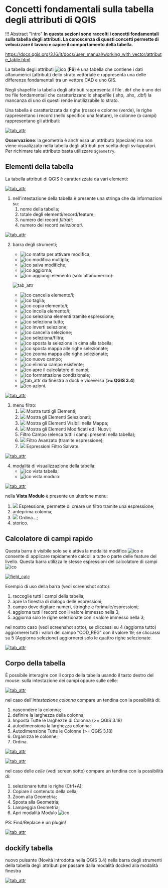 # Concetti fondamentali sulla tabella degli attributi di QGIS

!!! Abstract "Intro"
    **In questa sezioni sono raccolti i concetti fondamentali sulla tabella degli attributi. La conoscenza di questi concetti permette di velocizzare il lavoro e capire il comportamento della tabella.**

<https://docs.qgis.org/3.16/it/docs/user_manual/working_with_vector/attribute_table.html>

La tabella degli attributi ![ico](../img/tabella_attributi/icon/mActionOpenTable.png) (**F6**) è una tabella che contiene i dati alfanumerici (attributi) dello strato vettoriale e rappresenta una delle differenze fondamentali tra un vettore CAD e uno GIS.

Negli shapefile la tabella degli attributi rappresenta il file `.dbf` che è uno dei tre file fondamentali che caratterizzano lo shapefile (.shp, .shx, .dbf) la mancanza di uno di questi rende inutilizzabile lo strato.

Una tabella è caratterizzata da righe (rosso) e colonne (verde), le righe rappresentano i record (nello specifico una feature), le colonne (o campi) rappresentano gli attributi:

[![tab_attr](../img/tabella_attributi/tab_attr1.png)](../img/tabella_attributi/tab_attr1.png)

**Osservazione**: la geometria è anch'essa un attributo (speciale) ma non viene visualizzato nella tabella degli attributi per scelta degli sviluppatori. Per richimare tale attributo basta utilizzare `$geometry`.

## Elementi della tabella

La tabella attributi di QGIS è caratterizzata da vari elementi:

[![tab_attr](../img/tabella_attributi/tab_attr2.png)](../img/tabella_attributi/tab_attr2.png)

1. nell'intestazione della tabella è presente una stringa che da informazioni su:
    1. nome della tabella;
    2. totale degli elementi/record/feature;
    3. numero dei record _filtrati_;
    4. numero dei record _selezionati_.
   

[![tab_attr](../img/tabella_attributi/tab_attr3.png)](../img/tabella_attributi/tab_attr3.png)

2. barra degli strumenti;
    * ![ico](../img/tabella_attributi/icon/mActionToggleEditing.png) matita per attivare modifica;
    * ![ico](../img/tabella_attributi/icon/mActionMultiEdit.png) modifica multipla;
    * ![ico](../img/tabella_attributi/icon/mActionFileSave.png) salva modifiche;
    * ![ico](../img/tabella_attributi/icon/mActionDraw.png) aggiorna;
    * ![ico](../img/tabella_attributi/icon/mActionNewTableRow.png) aggiungi elemento (solo alfanumerico):

    ![tab_attr](../img/tabella_attributi/tab_attr32.png)

    * ![ico](../img/tabella_attributi/icon/mActionDeleteSelected.png) cancella elemento/i;
    * ![ico](../img/tabella_attributi/icon/mActionEditCut.png ) taglia;
    * ![ico](../img/tabella_attributi/icon/mActionEditCopy.png) copia elemento/i;
    * ![ico](../img/tabella_attributi/icon/mActionEditPaste.png) incolla elemento/i;
    * ![ico](../img/tabella_attributi/icon/mIconExpressionSelect.png) seleziona elementi tramite espressione;
    * ![ico](../img/tabella_attributi/icon/mActionSelectAll.png) seleziona tutto;
    * ![ico](../img/tabella_attributi/icon/mActionInvertSelection.png) inverti selezione;
    * ![ico](../img/tabella_attributi/icon/mActionDeselectAll.png) cancella selezione;
    * ![ico](../img/tabella_attributi/icon/mActionFilterMap.png) seleziona/filtra;
    * ![ico](../img/tabella_attributi/icon/mActionSelectedToTop.png ) sposta la selezione in cima alla tabella;
    * ![ico](../img/tabella_attributi/icon/mActionPanToSelected.png) sposta mappa alle righe selezionate;
    * ![ico](../img/tabella_attributi/icon/mActionZoomToSelected.png) zooma mappa alle righe selezionate;
    * ![ico](../img/tabella_attributi/icon/mActionNewAttribute.png) nuovo campo;
    * ![ico](../img/tabella_attributi/icon/mActionDeleteAttribute.png) elimina campo esistente;
    * ![ico](../img/tabella_attributi/icon/mActionCalculateField.png) apre il calcolatore di campi;
    * ![ico](../img/tabella_attributi/icon/mActionConditionalFormatting.png) formattazione condizionale;
    * ![tab_attr](../img/tabella_attributi/icon/mDockify.png) da finestra a dock e viceversa (**>= QGIS 3.4**)
    * ![ico](../img/tabella_attributi/icon/mAction.png) azioni.

[![tab_attr](../img/tabella_attributi/tab_attr4.png)](../img/tabella_attributi/tab_attr4.png)

3. menu filtro:
    1. ![](../img/tabella_attributi/icon/mActionOpenTable.png) Mostra tutti gli Elementi;
    2. ![](../img/icon/mActionOpenTableSelected.png) Mostra gli Elementi Selezionati;
    3. ![](../img/icon/mActionOpenTableVisible.png) Mostra gli Elementi Visibili nella Mappa;
    4. ![](../img/icon/mActionOpenTableEdited.png) Mostra gli Elementi Modificati ed i Nuovi;
    5. Filtro Campo (elenca tutti i campi presenti nella tabella);
    6. ![](../img/icon/mActionFilterMap.png) Filtro Avanzato (tramite espressione);
    7. ![](../img/icon/mActionHandleStoreFilterExpressionChecked.png) Espressioni Filtro Salvate.

[![tab_attr](../img/tabella_attributi/tab_attr5.png)](../img/tabella_attributi/tab_attr5.png)

4. modalità di visualizzazione della tabella:
    * ![ico](../img/tabella_attributi/icon/mActionOpenTable.png)  vista tabella;
    * ![ico](../img/tabella_attributi/icon/mActionFormView.png) vista modulo:

[![tab_attr](../img/tabella_attributi/tab_attr6.png)](../img/tabella_attributi/tab_attr6.png)

nella **Vista Modulo** è presente un ulterione menu:

1. ![](../img/icon/mIconExpressionFilter.png) Espressione, permette di creare un filtro tramite una espressione;
2. anteprima colonna;
3. ![](../img/icon/sort.png) Ordina...;
4. storico.

## Calcolatore di campi rapido

Questa barra è visibile solo se è attiva la modalità modifica ![ico](../img/tabella_attributi/icon/mActionToggleEditing.png) e consente di applicare rapidamente calcoli a tutte o parte delle feature del livello. Questa barra utilizza le stesse espressioni del calcolatore di campi ![ico](../img/tabella_attributi/icon/mActionCalculateField.png)

[![field_calc](../img/field_calc_rapida1.png)](../img/field_calc_rapida1.png)

Esempio di uso della barra (vedi screenshot sotto):

1. raccoglie tutti i campi della tabella;
2. apre la finestra di dialogo delle espressioni;
3. campo dove digitare numeri, stringhe e forimule/espressioni;
4. aggiorna tutti i record con il valore immesso nella 3;
5. aggiorna solo le righe selezionate con il valore immesso nella 3;

nel nostro caso (vedi screenshot sotto), se cliccassi su 4 (aggiorna tutto) aggiornerei tutti i valori del campo "COD_REG" con il valore 19; se cliccassi su 5 (Aggiorna selezione) aggiornerei solo le quattro righe selezionate.

[![tab_attr](../img/tabella_attributi/tab_attr11.png)](../img/tabella_attributi/tab_attr11.png)

## Corpo della tabella

È possibile interagire con il corpo della tabella usando il tasto destro del mouse: sulla intestazione dei campi oppure sulle celle:

[![tab_attr](../img/tabella_attributi/tab_attr8.png)](../img/tabella_attributi/tab_attr8.png)

nel caso dell'_intestazione colonna_ compare un tendina con la possibilità di: 
1. nascondere la colonna; 
2. definire la larghezza della colonna;
3. Imposta Tutte le larghezze di Colonna (>= QGIS 3.18) 
4. autodimensiona la larghezza colonna; 
5. Autodimensione Tutte le Colonne (>= QGIS 3.18)
6. Organizza le colonne; 
7. Ordina.

[![tab_attr](../img/tabella_attributi/tab_attr9.png)](../img/tabella_attributi/tab_attr9.png)

[![tab_attr](../img/tabella_attributi/tab_attr10.png)](../img/tabella_attributi/tab_attr10.png)


nel caso delle _celle_ (vedi screen sotto) compare un tendina con la possibilità di: 
1. selezionare tutte le righe (Ctrl+A); 
2. Copiare il contenuto della cella; 
3. Zoom alla Geometria;
4. Sposta alla Geometria;
5. Lampeggia Geometria;
6. Apri modalità Modulo ![ico](../img/tabella_attributi/icon/mActionFormView.png)

PS: Find/Replace è un plugin!

[![tab_attr](../img/tabella_attributi/tab_attr7.png)](../img/tabella_attributi/tab_attr7.png)

## dockify tabella

nuovo pulsante (Novità introdotta nella QGIS 3.4) nella barra degli strumenti della tabella degli attributi per passare dalla modalità docked alla modalità finestra

[![tab_attr](../img/tabella_attributi/dockify.gif)](../img/tabella_attributi/dockify.gif)
